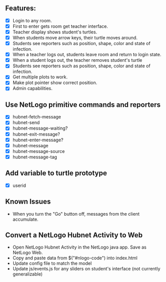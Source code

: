 ## Features:
- [x] Login to any room.
- [x] First to enter gets room get teacher interface.
- [x] Teacher display shows student's turtles.
- [x] When students move arrow keys, their turtle moves around.
- [x] Students see reporters such as position, shape, color and state of infection.
- [x] When a teacher logs out, students leave room and return to login state.
- [x] When a student logs out, the teacher removes student's turtle
- [x] Students see reporters such as position, shape, color and state of infection. 
- [x] Get multiple plots to work.
- [x] Make plot pointer show correct position.
- [x] Admin capabilities.

## Use NetLogo primitive commands and reporters
- [x] hubnet-fetch-message 
- [x] hubnet-send
- [x] hubnet-message-waiting?
- [x] hubnet-exit-message?
- [x] hubnet-enter-message?
- [x] hubnet-message
- [x] hubnet-message-source
- [x] hubnet-message-tag

## Add variable to turtle prototype
- [x] userid

## Known Issues
- When you turn the "Go" button off, messages from the client accumulate.

## Convert a NetLogo Hubnet Activity to Web
- Open NetLogo Hubnet Activity in the NetLogo java app. Save as NetLogo Web.
- Copy and paste data from $("#nlogo-code") into index.html
- Update config file to match the model
- Update js/events.js for any sliders on student's interface (not currently generalizable)
